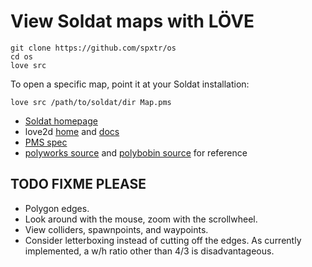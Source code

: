 # View Soldat maps with LÖVE

```
git clone https://github.com/spxtr/os
cd os
love src
```

To open a specific map, point it at your Soldat installation:

```
love src /path/to/soldat/dir Map.pms
```

* [Soldat homepage](https://soldat.pl/)
* love2d [home](https://love2d.org/) and [docs](https://love2d.org/wiki/love)
* [PMS spec](https://wiki.soldat.pl/index.php/Map)
* [polyworks source](https://github.com/Soldat/polyworks) and [polybobin source](https://github.com/Soldat/polybobin) for reference

## TODO FIXME PLEASE

* Polygon edges.
* Look around with the mouse, zoom with the scrollwheel.
* View colliders, spawnpoints, and waypoints.
* Consider letterboxing instead of cutting off the edges. As currently
  implemented, a w/h ratio other than 4/3 is disadvantageous.
